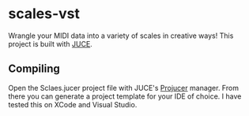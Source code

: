 # scales-vst

Wrangle your MIDI data into a variety of scales in creative ways! This project is built with [JUCE](https://juce.com/get-juce).

## Compiling
Open the Sclaes.jucer project file with JUCE's [Projucer](https://docs.juce.com/master/tutorial_new_projucer_project.html) manager. From there you can generate a project template for your IDE of choice. I have tested this on XCode and Visual Studio.
